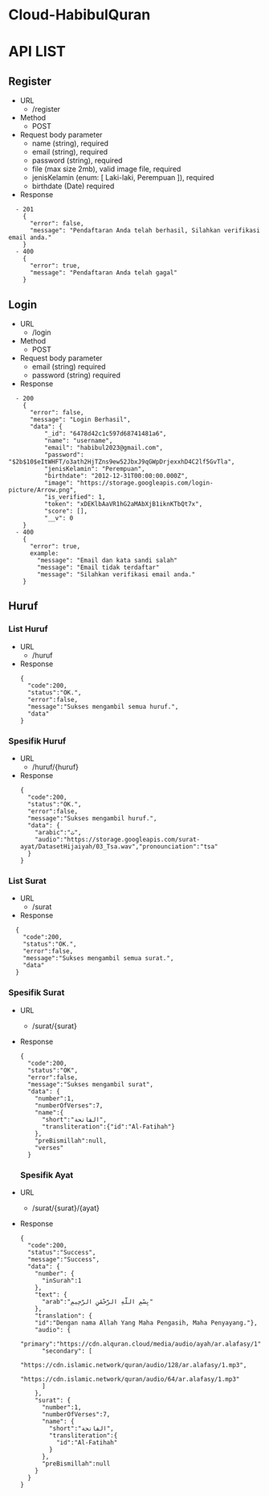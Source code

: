 # Cloud-HabibulQuran

# API LIST
## Register
- URL
  - /register 
- Method 
  - POST 
- Request body parameter
  - name (string), required
  - email (string), required 
  - password (string), required
  - file (max size 2mb), valid image file, required
  - jenisKelamin (enum: [ Laki-laki, Perempuan ]), required
  - birthdate (Date) required
- Response
```
  - 201
    { 
      "error": false,
      "message": "Pendaftaran Anda telah berhasil, Silahkan verifikasi email anda."  
    }
  - 400
    {
      "error": true,
      "message": "Pendaftaran Anda telah gagal"
    }
```

## Login
- URL
  - /login
- Method
  - POST
- Request body parameter
  - email (string) required
  - password (string) required
- Response
```  
  - 200 
    { 
      "error": false,
      "message": "Login Berhasil",
      "data": {
          "_id": "6478d42c1c597d68741481a6",
          "name": "username",
          "email": "habibul2023@gmail.com",
          "password": "$2b$10$eItWHFT/o3ath2HjTZns9ew52JbxJ9qGWpDrjexxhD4C2lf5GvTla",
          "jenisKelamin": "Perempuan",
          "birthdate": "2012-12-31T00:00:00.000Z",
          "image": "https://storage.googleapis.com/login-picture/Arrow.png",
          "is_verified": 1,
          "token": "xDEKlbAaVR1hG2aMAbXjB1iknKTbQt7x",
          "score": [],
          "__v": 0
    }
  - 400
    { 
      "error": true,
      example:
        "message": "Email dan kata sandi salah"
        "message": "Email tidak terdaftar"
        "message": "Silahkan verifikasi email anda."
    }
```

## Huruf
### List Huruf
- URL
  - /huruf
- Response
  ```
  {
    "code":200,
    "status":"OK.",
    "error":false,
    "message":"Sukses mengambil semua huruf.",
    "data"
  } 
  ```
### Spesifik Huruf
- URL
  - /huruf/{huruf}
- Response
  ```
  {
    "code":200,
    "status":"OK.",
    "error":false,
    "message":"Sukses mengambil huruf.",
    "data": {
      "arabic":"ث",
      "audio":"https://storage.googleapis.com/surat-ayat/DatasetHijaiyah/03_Tsa.wav","pronounciation":"tsa"
    }
  }
  ```
### List Surat
- URL
  - /surat
- Response
```
  {
    "code":200,
    "status":"OK.",
    "error":false,
    "message":"Sukses mengambil semua surat.",
    "data"
  }
```

### Spesifik Surat
- URL
  - /surat/{surat}
- Response
  ```
  {
    "code":200,
    "status":"OK",
    "error":false,
    "message":"Sukses mengambil surat",
    "data": {
      "number":1,
      "numberOfVerses":7,
      "name":{
        "short":"الفاتحة",
        "transliteration":{"id":"Al-Fatihah"}
      },
      "preBismillah":null,
      "verses"
    }
  ```
  
  ### Spesifik Ayat
- URL
  - /surat/{surat}/{ayat}
- Response
  ```
  {
    "code":200,
    "status":"Success",
    "message":"Success",
    "data": {
      "number": {
        "inSurah":1
      },
      "text": {
        "arab":"بِسْمِ اللَّهِ الرَّحْمَٰنِ الرَّحِيمِ"
      },
      "translation": {
      "id":"Dengan nama Allah Yang Maha Pengasih, Maha Penyayang."},
      "audio": {
        "primary":"https://cdn.alquran.cloud/media/audio/ayah/ar.alafasy/1",
        "secondary": [
          "https://cdn.islamic.network/quran/audio/128/ar.alafasy/1.mp3",
          "https://cdn.islamic.network/quran/audio/64/ar.alafasy/1.mp3"
        ]
      },
      "surat": {
        "number":1,
        "numberOfVerses":7,
        "name": {
          "short":"الفاتحة",
          "transliteration":{
            "id":"Al-Fatihah"
          }
        },
        "preBismillah":null
      }
    }
  }
  ```
